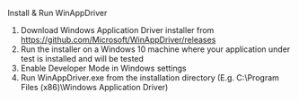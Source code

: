 Install & Run WinAppDriver

1. Download Windows Application Driver installer from https://github.com/Microsoft/WinAppDriver/releases
2. Run the installer on a Windows 10 machine where your application under test is installed and will be tested
3. Enable Developer Mode in Windows settings
4. Run WinAppDriver.exe from the installation directory (E.g. C:\Program Files (x86)\Windows Application Driver)